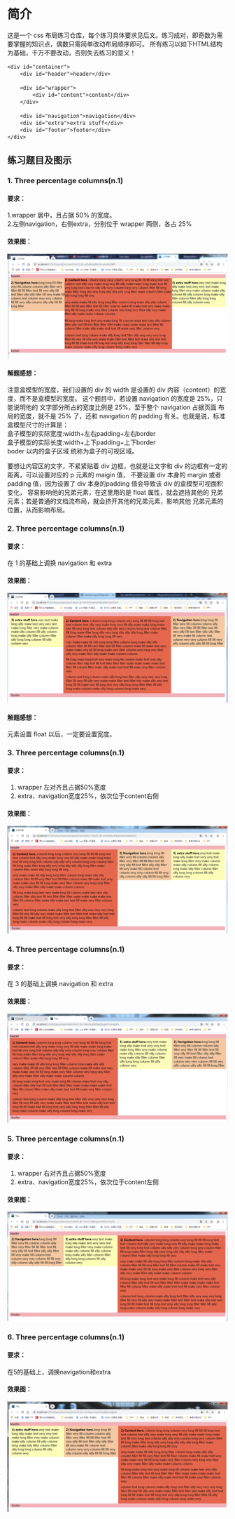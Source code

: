 # 简介
这是一个 css 布局练习仓库，每个练习具体要求见后文。练习成对，即奇数为需要掌握的知识点，偶数只需简单改动布局顺序即可。 所有练习以如下HTML结构为基础，千万不要改动，否则失去练习的意义！
```
<div id="container">
    <div id="header">header</div>

    <div id="wrapper">
        <div id="content">content</div>
    </div>
    
    <div id="navigation">navigation</div>
    <div id="extra">extra stuff</div>
    <div id="footer">footer</div>
</div>
```

## 练习题目及图示
### 1. Three percentage columns(n.1)
#### 要求：  
1.wrapper 居中，且占据 50% 的宽度。  
2.左侧navigation，右侧extra，分别位于 wrapper 两侧，各占
25%  

#### 效果图：  

![image](https://github.com/xiaoxiaomuyu123/layoutExercise/blob/master/layoutExercisePic/1.png)

#### 解题感想：
注意盒模型的宽度，我们设置的 div 的 width 是设置的 div 
内容（content）的宽度，而不是盒模型的宽度。
这个题目中，若设置 navigation 的宽度是 25%，只能说明他的
文字部分所占的宽度比例是 25%，至于整个 navigation 占据页面
布局的宽度，就不是 25% 了，还和 navigation 的 padding
有关。也就是说，标准盒模型尺寸的计算是：  
盒子模型的实际宽度:width+左右padding+左右border  
盒子模型的实际长度:width+上下padding+上下border  
boder 以内的盒子区域 统称为盒子的可视区域。  

要想让内容区的文字，不紧紧贴着 div 边框，也就是让文字和 div
的边框有一定的距离，可以设置对应的 p 元素的 maigin 值，
不要设置 div 本身的 margin 或者 padding 值，因为设置了
div 本身的padding 值会导致该 div 的盒模型可视面积变化，
容易影响他的兄弟元素，在这里用的是 float 属性，就会遮挡其他的
兄弟元素；若是普通的文档流布局，就会挤开其他的兄弟元素，影响其他
兄弟元素的位置，从而影响布局。  

### 2. Three percentage columns(n.1)
#### 要求：
在 1 的基础上调换 navigation 和 extra
#### 效果图： 

![image](https://github.com/xiaoxiaomuyu123/layoutExercise/blob/master/layoutExercisePic/2.png)

#### 解题感想：
元素设置 float 以后，一定要设置宽度。

### 3. Three percentage columns(n.1)
#### 要求：
1. wrapper 左对齐且占据50%宽度
2. extra、navigation宽度25%，依次位于content右侧
#### 效果图： 

![image](https://github.com/xiaoxiaomuyu123/layoutExercise/blob/master/layoutExercisePic/3.png)

### 4. Three percentage columns(n.1)
#### 要求：
在 3 的基础上调换 navigation 和 extra
#### 效果图： 

![image](https://github.com/xiaoxiaomuyu123/layoutExercise/blob/master/layoutExercisePic/4.png)

### 5. Three percentage columns(n.1)
#### 要求：
1. wrapper 右对齐且占据50%宽度
2. extra、navigation宽度25%，依次位于content左侧
#### 效果图：  

![image](https://github.com/xiaoxiaomuyu123/layoutExercise/blob/master/layoutExercisePic/5.png)

### 6. Three percentage columns(n.1)
#### 要求：
在5的基础上，调换navigation和extra
#### 效果图：
  
![image](https://github.com/xiaoxiaomuyu123/layoutExercise/blob/master/layoutExercisePic/6.png)





